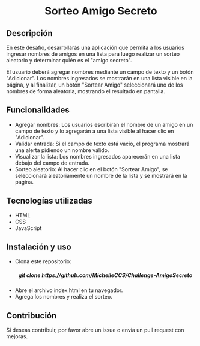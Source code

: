 
<h1 align="center"> Sorteo Amigo Secreto </h1>

<h2> Descripción </h2>

<p> 

En este desafío, desarrollarás una aplicación que permita a los usuarios ingresar nombres de amigos en una lista para luego realizar un sorteo aleatorio y determinar quién es el "amigo secreto".

El usuario deberá agregar nombres mediante un campo de texto y un botón "Adicionar". Los nombres ingresados se mostrarán en una lista visible en la página, y al finalizar, un botón "Sortear Amigo" seleccionará uno de los nombres de forma aleatoria, mostrando el resultado en pantalla.

</p>

<h2> Funcionalidades </h2>

<ul>

<li> Agregar nombres: Los usuarios escribirán el nombre de un amigo en un campo de texto y lo agregarán a una lista visible al hacer clic en "Adicionar". </li>

<li> Validar entrada: Si el campo de texto está vacío, el programa mostrará una alerta pidiendo un nombre válido. </li>

<li> Visualizar la lista: Los nombres ingresados aparecerán en una lista debajo del campo de entrada. </li>

<li> Sorteo aleatorio: Al hacer clic en el botón "Sortear Amigo", se seleccionará aleatoriamente un nombre de la lista y se mostrará en la página. </li>

</ul>

<h2> Tecnologías utilizadas </h2>

<ul>

<li> HTML </li>

<li> CSS </li>

<li> JavaScript </li>

</ul>

<h2> Instalación y uso </h2>

<ul> 

<li> Clona este repositorio: </li>

<h5 align="center"> git clone https://github.com/MichelleCCS/Challenge-AmigoSecreto </h5>

<li> Abre el archivo index.html en tu navegador. </li>

<li> Agrega los nombres y realiza el sorteo. </li>

</ul>

<h2> Contribución </h2>

<p> Si deseas contribuir, por favor abre un issue o envía un pull request con mejoras. </p>
